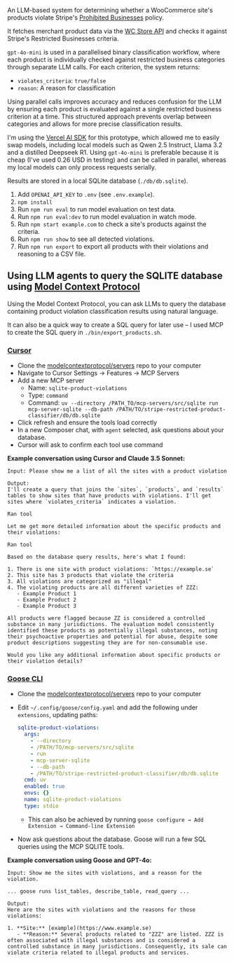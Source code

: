 An LLM-based system for determining whether a WooCommerce site's products violate Stripe's [Prohibited Businesses](https://stripe.com/au/legal/restricted-businesses#prohibited-businesses) policy.

It fetches merchant product data via the [WC Store API](https://developer.woocommerce.com/2022/03/25/store-api-is-now-considered-stable/) and checks it against Stripe's Restricted Businesses criteria.

`gpt-4o-mini` is used in a parallelised binary classification workflow, where each product is individually checked against restricted business categories through separate LLM calls. For each criterion, the system returns:

- `violates_criteria`: `true/false`
- `reason`: A reason for classification

Using parallel calls improves accuracy and reduces confusion for the LLM by ensuring each product is evaluated against a single restricted business criterion at a time. This structured approach prevents overlap between categories and allows for more precise classification results.

I'm using the [Vercel AI SDK](https://sdk.vercel.ai/docs/introduction) for this prototype, which allowed me to easily swap models, including local models such as Qwen 2.5 Instruct, Llama 3.2 and a distilled Deepseek R1. Using `gpt-4o-mini` is preferable because it is cheap (I've used 0.26 USD in testing) and can be called in parallel, whereas my local models can only process requests serially.

Results are stored in a local SQLite database (`./db/db.sqlite`).

1. Add `OPENAI_API_KEY` to `.env` (see `.env.example`).
2. `npm install`
3. Run `npm run eval` to run model evaluation on test data.
4. Run `npm run eval:dev` to run model evaluation in watch mode.
5. Run `npm start example.com` to check a site's products against the criteria.
6. Run `npm run show` to see all detected violations.
7. Run `npm run export` to export all products with their violations and reasoning to a CSV file.

## Using LLM agents to query the SQLITE database using [Model Context Protocol](https://modelcontextprotocol.io)

Using the Model Context Protocol, you can ask LLMs to query the database containing product violation classification results using natural language.

It can also be a quick way to create a SQL query for later use – I used MCP to create the SQL query in `./bin/export_products.sh`.

### [Cursor](https://docs.cursor.com/advanced/model-context-protocol#using-mcp-tools-in-composer)

- Clone the [modelcontextprotocol/servers](https://github.com/modelcontextprotocol/servers) repo to your computer
- Navigate to Cursor Settings → Features → MCP Servers
- Add a new MCP server
  - Name: `sqlite-product-violations`
  - Type: `command`
  - Command: `uv --directory /PATH_TO/mcp-servers/src/sqlite run mcp-server-sqlite --db-path /PATH/TO/stripe-restricted-product-classifier/db/db.sqlite`
- Click refresh and ensure the tools load correctly
- In a new Composer chat, with `agent` selected, ask questions about your database.
- Cursor will ask to confirm each tool use command

**Example conversation using Cursor and Claude 3.5 Sonnet:**

```
Input: Please show me a list of all the sites with a product violation

Output:
I'll create a query that joins the `sites`, `products`, and `results` tables to show sites that have products with violations. I'll get sites where `violates_criteria` indicates a violation.

Ran tool

Let me get more detailed information about the specific products and their violations:

Ran tool

Based on the database query results, here's what I found:

1. There is one site with product violations: `https://example.se`
2. This site has 3 products that violate the criteria
3. All violations are categorized as "illegal"
4. The violating products are all different varieties of ZZZ:
   - Example Product 1
   - Example Product 2
   - Example Product 3

All products were flagged because ZZ is considered a controlled substance in many jurisdictions. The evaluation model consistently identified these products as potentially illegal substances, noting their psychoactive properties and potential for abuse, despite some product descriptions suggesting they are for non-consumable use.

Would you like any additional information about specific products or their violation details?
```

### [Goose CLI](https://block.github.io/goose/docs/)

- Clone the [modelcontextprotocol/servers](https://github.com/modelcontextprotocol/servers) repo to your computer
- Edit `~/.config/goose/config.yaml` and add the following under `extensions`, updating paths:

  ```yaml
  sqlite-product-violations:
    args:
      - --directory
      - /PATH/TO/mcp-servers/src/sqlite
      - run
      - mcp-server-sqlite
      - --db-path
      - /PATH/TO/stripe-restricted-product-classifier/db/db.sqlite
    cmd: uv
    enabled: true
    envs: {}
    name: sqlite-product-violations
    type: stdio
  ```

  - This can also be achieved by running `goose configure → Add Extension → Command-line Extension`

- Now ask questions about the database. Goose will run a few SQL queries using the MCP SQLITE tools.

**Example conversation using Goose and GPT-4o:**

```
Input: Show me the sites with violations, and a reason for the violation.

... goose runs list_tables, describe_table, read_query ...

Output:
Here are the sites with violations and the reasons for those violations:

1. **Site:** [example](https://www.example.se)
   - **Reason:** Several products related to "ZZZ" are listed. ZZZ is often associated with illegal substances and is considered a controlled substance in many jurisdictions. Consequently, its sale can violate criteria related to illegal products and services.
```
